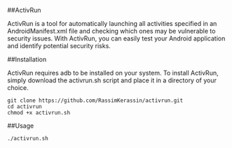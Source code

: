 ##ActivRun

ActivRun is a tool for automatically launching all activities specified in an AndroidManifest.xml file and checking which ones may be vulnerable to security issues. With ActivRun, you can easily test your Android application and identify potential security risks.

##Installation

ActivRun requires adb to be installed on your system.
To install ActivRun, simply download the activrun.sh script and place it in a directory of your choice.
```
git clone https://github.com/RassimKerassin/activrun.git
cd activrun
chmod +x activrun.sh
```

##Usage
```
./activrun.sh
```
